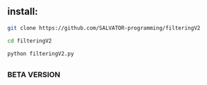 ## install:
```bash
git clone https://github.com/SALVATOR-programming/filteringV2
```

```bash
cd filteringV2
```

```python
python filteringV2.py
```
##
### BETA VERSION

